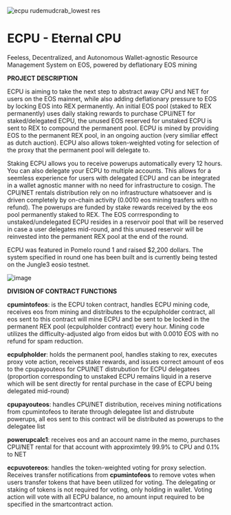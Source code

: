 ![ecpu rudemudcrab_lowest res](https://user-images.githubusercontent.com/51843516/151649732-6614f78a-633d-4b52-9989-bd6646ab2103.PNG)



# ECPU - Eternal CPU
Feeless, Decentralized, and Autonomous Wallet-agnostic Resource Management System on EOS, powered by deflationary EOS mining 

**PROJECT DESCRIPTION**

ECPU is aiming to take the next step to abstract away CPU and NET for users on the EOS mainnet, while also adding deflationary pressure to EOS by locking EOS into REX permanently. An initial EOS pool (staked to REX permanently) uses daily staking rewards to purchase CPU/NET for staked/delegated ECPU, the unused EOS reserved for unstaked ECPU is sent to REX to compound the permanent pool. ECPU is mined by providing EOS to the permanent REX pool, in an ongoing auction (very similiar effect as dutch auction). ECPU also allows token-weighted voting for selection of the proxy that the permanent pool will delegate to.

Staking ECPU allows you to receive powerups automatically every 12 hours. You can also delegate your ECPU to multiple accounts. This allows for a seemless experience for users with delegated ECPU and can be integrated in a wallet agnostic manner with no need for infrastructure to cosign. The CPU/NET rentals distribution rely on no infrastructure whatsoever and is driven completely by on-chain activity (0.0010 eos mining trasfers with no refund). The powerups are funded by stake rewards received by the eos pool permanently staked to REX. The EOS corrresponding to unstaked/undelegated ECPU resides in a reservoir pool that will be reserved in case a user delegates mid-round, and this unused reservoir will be reinvested into the permanent REX pool at the end of the round.

ECPU was featured in Pomelo round 1 and raised $2,200 dollars. The system specified in round one has been built and is currently being tested on the Jungle3 eosio testnet.



![image](https://user-images.githubusercontent.com/51843516/151649552-f3aa08ae-e279-4dbb-bcbb-6e57c0728acc.png)



**DIVISION OF CONTRACT FUNCTIONS**

**cpumintofeos**: is the ECPU token contract, handles ECPU mining code, receives eos from mining and distributes to the ecpulpholder contract, all eos sent to this contract will mine ECPU and be sent to be locked in the permanent REX pool (ecpulpholder contract) every hour. Mining code utilizes the difficulty-adjusted algo from eidos but with 0.0010 EOS with no refund for spam reduction. 

**ecpulpholder**: holds the permanent pool, handles staking to rex, executes proxy vote action, receives stake rewards, and issues correct amount of eos to the cpupayouteos for CPU/NET distrubution for ECPU delegatees (proportion corresponding to unstaked ECPU remains liquid in a reserve which will be sent directly for rental purchase in the case of ECPU being delegated mid-round)

**cpupayouteos**: handles CPU/NET distribution, receives mining notifications from cpumintofeos to iterate through delegatee list and distrubute powerups, all eos sent to this contract will be distributed as powerups to the delegatee list

**powerupcalc1**: receives eos and an account name in the memo, purchases CPU/NET rental for that account with approximtely 99.9% to CPU and 0.1% to NET

**ecpuvotereos**: handles the token-weighted voting for proxy selection. Receives transfer notifications from **cpumintofeos** to remove votes when users transfer tokens that have been utilized for voting. The delegating or staking of tokens is not required for voting, only holding in wallet. Voting action will vote with all ECPU balance, no amount input required to be specified in the smartcontract action.








